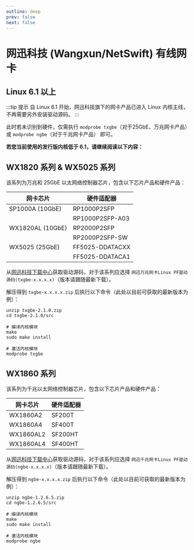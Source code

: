```yaml
---
outline: deep
prev: false
next: false
---
```

# 网迅科技 (Wangxun/NetSwift) 有线网卡

## Linux 6.1 以上

:::tip 提示
自 Linux 6.1 开始，网迅科技旗下的网卡产品已进入 Linux 内核主线，不再需要另外安装驱动源码。
:::

此时若未识别到硬件，仅需执行 `modprobe txgbe`（对于25GbE、万兆网卡产品） 或 `modprobe ngbe`（对于千兆网卡产品） 即可。

**若您当前使用的发行版内核低于 6.1，请继续阅读以下内容：**

## WX1820 系列 & WX5025 系列

该系列为万兆和 25GbE 以太网络控制器芯片，包含以下芯片产品和硬件产品：

| 网卡芯片          | 硬件适配器      |
| ----------------- | --------------- |
| SP1000A (10GbE)   | RP1000P2SFP     |
|                   | RP1000P2SFP-A03 |
| WX1820AL (10GbE) | RP2000P2SFP     |
|                   | RP2000P2SFP-SW  |
| WX5025 (25GbE)    | FF5025-DDATACXX |
|                   | FF5025-DDATACA1 |

从[网迅科技下载中心](https://www.net-swift.com/c/down.html)获取驱动源码，对于该系列应选择 `网迅万兆网卡Linux PF驱动源码(txgbe-x.x.x.x)`（版本请跟随最新下载）。

解压得到 `txgbe-x.x.x.x.zip` 后执行以下命令（此处以目前可获取的最新版本为例）：

```
unzip txgbe-2.1.0.zip
cd txgbe-2.1.0/src

# 编译内核模块
make
sudo make install

# 激活内核模块
modprobe txgbe
```

## WX1860 系列

该系列为千兆以太网络控制器芯片，包含以下芯片产品和硬件产品：

| 网卡芯片  | 硬件适配器 |
| --------- | ---------- |
| WX1860A2  | SF200T     |
| WX1860A4  | SF400T     |
| WX1860AL2 | SF200HT    |
| WX1860AL4 | SF400HT    |

从[网迅科技下载中心](https://www.net-swift.com/c/down.html)获取驱动源码，对于该系列应选择 `网迅千兆网卡Linux PF驱动源码(ngbe-x.x.x.x)`（版本请跟随最新下载）。

解压得到 `ngbe-x.x.x.x.zip` 后执行以下命令（此处以目前可获取的最新版本为例）：

```
unzip ngbe-1.2.6.5.zip
cd ngbe-1.2.6.5/src

# 编译内核模块
make
sudo make install

# 激活内核模块
modprobe ngbe
```
